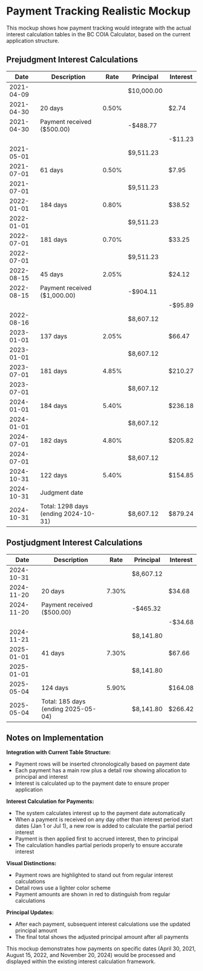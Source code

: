 # Payment Tracking Realistic Mockup

This mockup shows how payment tracking would integrate with the actual interest calculation tables in the BC COIA Calculator, based on the current application structure.

## Prejudgment Interest Calculations

| Date | Description | Rate | Principal | Interest |
| --- | --- | --- | --- | --- |
| 2021-04-09 |   |   | $10,000.00 |   |
| 2021-04-30 | 20 days | 0.50% |   | $2.74 |
| 2021-04-30 | Payment received ($500.00) |   | \-$488.77 |   |
|   |   |   |   | \-$11.23 |
| 2021-05-01 |   |   | $9,511.23 |   |
| 2021-07-01 | 61 days | 0.50% |   | $7.95 |
| 2021-07-01 |   |   | $9,511.23 |   |
| 2022-01-01 | 184 days | 0.80% |   | $38.52 |
| 2022-01-01 |   |   | $9,511.23 |   |
| 2022-07-01 | 181 days | 0.70% |   | $33.25 |
| 2022-07-01 |   |   | $9,511.23 |   |
| 2022-08-15 | 45 days | 2.05% |   | $24.12 |
| 2022-08-15 | Payment received ($1,000.00) |   | \-$904.11 |   |
|   |   |   |   | \-$95.89 |
| 2022-08-16 |   |   | $8,607.12 |   |
| 2023-01-01 | 137 days | 2.05% |   | $66.47 |
| 2023-01-01 |   |   | $8,607.12 |   |
| 2023-07-01 | 181 days | 4.85% |   | $210.27 |
| 2023-07-01 |   |   | $8,607.12 |   |
| 2024-01-01 | 184 days | 5.40% |   | $236.18 |
| 2024-01-01 |   |   | $8,607.12 |   |
| 2024-07-01 | 182 days | 4.80% |   | $205.82 |
| 2024-07-01 |   |   | $8,607.12 |   |
| 2024-10-31 | 122 days | 5.40% |   | $154.85 |
| 2024-10-31 | Judgment date |   |   |   |
| 2024-10-31 | Total: 1298 days (ending 2024-10-31) |   | $8,607.12 | $879.24 |

## Postjudgment Interest Calculations

| Date | Description | Rate | Principal | Interest |
| --- | --- | --- | --- | --- |
| 2024-10-31 |   |   | $8,607.12 |   |
| 2024-11-20 | 20 days | 7.30% |   | $34.68 |
| 2024-11-20 | Payment received ($500.00) |   | \-$465.32 |   |
|   |   |   |   | \-$34.68 |
| 2024-11-21 |   |   | $8,141.80 |   |
| 2025-01-01 | 41 days | 7.30% |   | $67.66 |
| 2025-01-01 |   |   | $8,141.80 |   |
| 2025-05-04 | 124 days | 5.90% |   | $164.08 |
| 2025-05-04 | Total: 185 days (ending 2025-05-04) |   | $8,141.80 | $266.42 |

## Notes on Implementation

**Integration with Current Table Structure:**

*   Payment rows will be inserted chronologically based on payment date
*   Each payment has a main row plus a detail row showing allocation to principal and interest
*   Interest is calculated up to the payment date to ensure proper application

**Interest Calculation for Payments:**

*   The system calculates interest up to the payment date automatically
*   When a payment is received on any day other than interest period start dates (Jan 1 or Jul 1), a new row is added to calculate the partial period interest
*   Payment is then applied first to accrued interest, then to principal
*   The calculation handles partial periods properly to ensure accurate interest

**Visual Distinctions:**

*   Payment rows are highlighted to stand out from regular interest calculations
*   Detail rows use a lighter color scheme
*   Payment amounts are shown in red to distinguish from regular calculations

**Principal Updates:**

*   After each payment, subsequent interest calculations use the updated principal amount
*   The final total shows the adjusted principal amount after all payments

This mockup demonstrates how payments on specific dates (April 30, 2021, August 15, 2022, and November 20, 2024) would be processed and displayed within the existing interest calculation framework.